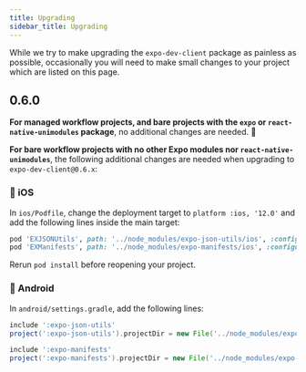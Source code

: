 ```yaml
---
title: Upgrading
sidebar_title: Upgrading
---
```


While we try to make upgrading the `expo-dev-client` package as painless as possible, occasionally you will need to make small changes to your project which are listed on this page.

## 0.6.0

**For managed workflow projects, and bare projects with the `expo` or `react-native-unimodules` package**, no additional changes are needed. 🎉

**For bare workflow projects with no other Expo modules nor `react-native-unimodules`**, the following additional changes are needed when upgrading to `expo-dev-client@0.6.x`:

### 🍏 iOS

In `ios/Podfile`, change the deployment target to `platform :ios, '12.0'` and add the following lines inside the main target:

```ruby
pod 'EXJSONUtils', path: '../node_modules/expo-json-utils/ios', :configurations => :debug
pod 'EXManifests', path: '../node_modules/expo-manifests/ios', :configurations => :debug
```

Rerun `pod install` before reopening your project.

### 🤖 Android

In `android/settings.gradle`, add the following lines:

```groovy
include ':expo-json-utils'
project(':expo-json-utils').projectDir = new File('../node_modules/expo-json-utils/android')

include ':expo-manifests'
project(':expo-manifests').projectDir = new File('../node_modules/expo-manifests/android')
```
